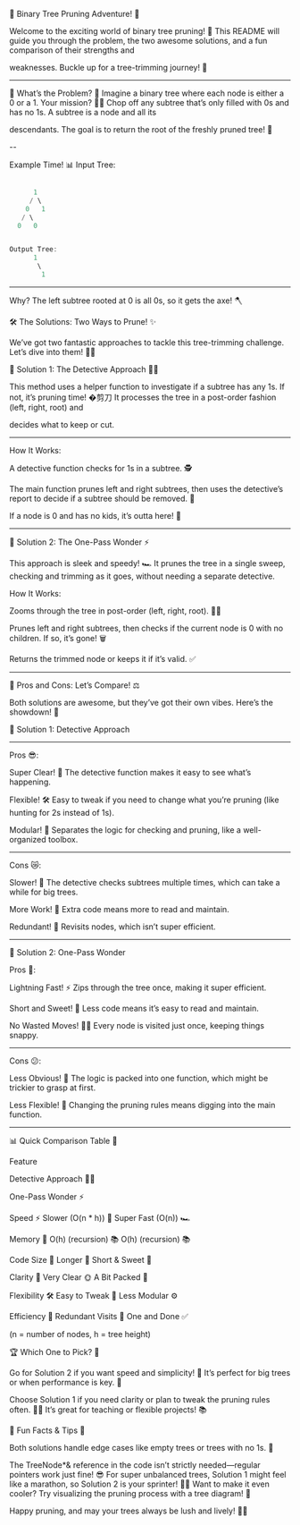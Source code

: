 🌳 Binary Tree Pruning Adventure! 🌟

Welcome to the exciting world of binary tree pruning! 🎉 This README will guide you through the problem, the two awesome solutions, and a fun comparison of their strengths and 

weaknesses. Buckle up for a tree-trimming journey! 🚀

---


🎯 What’s the Problem? 🤔
Imagine a binary tree where each node is either a 0 or a 1. Your mission? 🕵️‍♂️ Chop off any subtree that’s only filled with 0s and has no 1s. A subtree is a node and all its 

descendants. The goal is to return the root of the freshly pruned tree! 🌿

--


Example Time! 📊
Input Tree:
```cpp

      1
     / \
    0   1
   / \
  0   0


Output Tree:
      1
       \
        1
```

---


Why? The left subtree rooted at 0 is all 0s, so it gets the axe! 🪓

🛠️ The Solutions: Two Ways to Prune! ✨

We’ve got two fantastic approaches to tackle this tree-trimming challenge. Let’s dive into them! 🏊‍♂️

🌟 Solution 1: The Detective Approach 🕵️‍♀️

This method uses a helper function to investigate if a subtree has any 1s. If not, it’s pruning time! �剪刀 It processes the tree in a post-order fashion (left, right, root) and 

decides what to keep or cut.

---


How It Works: 

A detective function checks for 1s in a subtree. 🕵️

The main function prunes left and right subtrees, then uses the detective’s report to decide if a subtree should be removed. 🚫

If a node is 0 and has no kids, it’s outta here! 💨


---

🚀 Solution 2: The One-Pass Wonder ⚡

This approach is sleek and speedy! 🏎️ It prunes the tree in a single sweep, checking and trimming as it goes, without needing a separate detective.

How It Works:

Zooms through the tree in post-order (left, right, root). 🏃‍♂️

Prunes left and right subtrees, then checks if the current node is 0 with no children. If so, it’s gone! 🗑️

Returns the trimmed node or keeps it if it’s valid. ✅

---

🥳 Pros and Cons: Let’s Compare! ⚖️

Both solutions are awesome, but they’ve got their own vibes. Here’s the showdown! 🥊

🌈 Solution 1: Detective Approach

---

Pros 😎:

Super Clear! 📖 The detective function makes it easy to see what’s happening.

Flexible! 🛠️ Easy to tweak if you need to change what you’re pruning (like hunting for 2s instead of 1s).

Modular! 🧩 Separates the logic for checking and pruning, like a well-organized toolbox.

---

Cons 😿:

Slower! 🐢 The detective checks subtrees multiple times, which can take a while for big trees.

More Work! 📝 Extra code means more to read and maintain.

Redundant! 🔄 Revisits nodes, which isn’t super efficient.

---

🌟 Solution 2: One-Pass Wonder

Pros 🎉:


Lightning Fast! ⚡ Zips through the tree once, making it super efficient.

Short and Sweet! 📄 Less code means it’s easy to read and maintain.

No Wasted Moves! 🏃‍♂️ Every node is visited just once, keeping things snappy.

---

Cons 😕:

Less Obvious! 🤔 The logic is packed into one function, which might be trickier to grasp at first.

Less Flexible! 🔧 Changing the pruning rules means digging into the main function.


---
📊 Quick Comparison Table 🌟



Feature

Detective Approach 🕵️‍♀️

One-Pass Wonder ⚡



Speed ⚡
Slower (O(n * h)) 🐢
Super Fast (O(n)) 🏎️


Memory 💾
O(h) (recursion) 📚
O(h) (recursion) 📚


Code Size 📝
Longer 📜
Short & Sweet 📄


Clarity 📖
Very Clear 🌞
A Bit Packed 🤔


Flexibility 🛠️
Easy to Tweak 🔧
Less Modular ⚙️


Efficiency 🚀
Redundant Visits 🔄
One and Done ✅


(n = number of nodes, h = tree height)

🏆 Which One to Pick? 🤩

Go for Solution 2 if you want speed and simplicity! 🚀 It’s perfect for big trees or when performance is key. 💪

Choose Solution 1 if you need clarity or plan to tweak the pruning rules often. 🕵️‍♀️ It’s great for teaching or flexible projects! 📚

🌟 Fun Facts & Tips 🎉

Both solutions handle edge cases like empty trees or trees with no 1s. 🥳

The TreeNode*& reference in the code isn’t strictly needed—regular pointers work just fine! 😎
For super unbalanced trees, Solution 1 might feel like a marathon, so Solution 2 is your sprinter! 🏃‍♂️
Want to make it even cooler? Try visualizing the pruning process with a tree diagram! 🌳

Happy pruning, and may your trees always be lush and lively! 🌿✨
